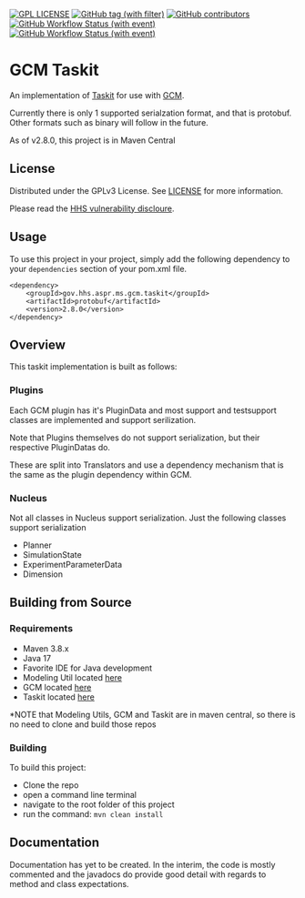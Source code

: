 [![GPL LICENSE][license-shield]][license-url]
[![GitHub tag (with filter)][tag-shield]][tag-url]
[![GitHub contributors][contributors-shield]][contributors-url]
[![GitHub Workflow Status (with event)][dev-build-shield]][dev-build-url]
[![GitHub Workflow Status (with event)][build-shield]][build-url]

# GCM Taskit
An implementation of [Taskit](https://github.com/HHS/ASPR-ms-taskit) for use with [GCM](https://github.com/HHS/ASPR-8).

Currently there is only 1 supported serialzation format, and that is protobuf. Other formats such as binary will follow in the future.

As of v2.8.0, this project is in Maven Central

## License
Distributed under the GPLv3 License. See [LICENSE](LICENSE) for more information.

Please read the [HHS vulnerability discloure](https://www.hhs.gov/vulnerability-disclosure-policy/index.html).

## Usage 
To use this project in your project, simply add the following dependency to your `dependencies` section of your pom.xml file.
```
<dependency>
    <groupId>gov.hhs.aspr.ms.gcm.taskit</groupId>
    <artifactId>protobuf</artifactId>
    <version>2.8.0</version>
</dependency>
```

## Overview
This taskit implementation is built as follows:

### Plugins
Each GCM plugin has it's PluginData and most support and testsupport classes are implemented and support serilization. 

Note that Plugins themselves do not support serialization, but their respective PluginDatas do.

These are split into Translators and use a dependency mechanism that is the same as the plugin dependency within GCM.

### Nucleus
Not all classes in Nucleus support serialization.
Just the following classes support serialization
- Planner
- SimulationState
- ExperimentParameterData
- Dimension

## Building from Source

### Requirements
- Maven 3.8.x
- Java 17
- Favorite IDE for Java development
- Modeling Util located [here](https://github.com/HHS/ASPR-ms-util)
- GCM located [here](https://github.com/HHS/ASPR8)
- Taskit located [here](https://github.com/HHS/ASPR-ms-taskit)

*NOTE that Modeling Utils, GCM and Taskit are in maven central, so there is no need to clone and build those repos

### Building
To build this project:
- Clone the repo
- open a command line terminal
- navigate to the root folder of this project
- run the command: `mvn clean install`

## Documentation
Documentation has yet to be created. In the interim, the code is mostly commented and the javadocs do provide good detail with regards to method and class expectations. 

<!-- MARKDOWN LINKS & IMAGES -->
[contributors-shield]: https://img.shields.io/github/contributors/HHS/ASPR-ms-gcm-taskit
[contributors-url]: https://github.com/HHS/ASPR-ms-gcm-taskit/graphs/contributors
[tag-shield]: https://img.shields.io/github/v/tag/HHS/ASPR-ms-gcm-taskit
[tag-url]: https://github.com/HHS/ASPR-ms-gcm-taskit/releases/latest
[license-shield]: https://img.shields.io/github/license/HHS/ASPR-ms-gcm-taskit
[license-url]: LICENSE
[dev-build-shield]: https://img.shields.io/github/actions/workflow/status/HHS/ASPR-ms-gcm-taskit/dev_build.yml?label=dev-build
[dev-build-url]: https://github.com/HHS/ASPR-ms-gcm-taskit/actions/workflows/dev_build.yml
[build-shield]: https://img.shields.io/github/actions/workflow/status/HHS/ASPR-ms-gcm-taskit/release_build.yml?label=release-build
[build-url]: https://github.com/HHS/ASPR-ms-gcm-taskit/actions/workflows/release_build.yml.yml

